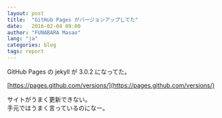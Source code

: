 ```yaml
---
layout: post
title:  "GitHub Pages がバージョンアップしてた"
date:   2016-02-04 09:00
author: "FUNABARA Masao"
lang: "ja"
categories: blog
tags: report
---
```


GitHub Pages の jekyll が 3.0.2 になってた。

[https://pages.github.com/versions/](https://pages.github.com/versions/)

サイトがうまく更新できない。  
手元ではうまく言っているのになー。
